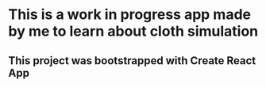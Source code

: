 # This is a work in progress app made by me to learn about cloth simulation

## This project was bootstrapped with Create React App
